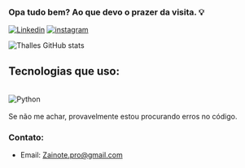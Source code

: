 ### Opa tudo bem? Ao que devo o prazer da visita. 💡

[![Linkedin](https://img.shields.io/badge/LinkedIn-0077B5?style=for-the-badge&logo=linkedin&logoColor=white)](https://www.linkedin.com/in/thalles-zainote-r-4297aa233/)
[![instagram](https://img.shields.io/badge/Instagram-E4405F?style=for-the-badge&logo=instagram&logoColor=white)](https://www.instagram.com/zainot_t/)

![Thalles GitHub stats](https://github-readme-stats.vercel.app/api?username=DevThalles&show_icons=true&theme=tokyonight)

## Tecnologias que uso:

<div style='display = inline_block'><br/>
    <img align= 'center' alt= Python src='https://img.shields.io/badge/Python-3776AB?style=for-the-badge&logo=python&logoColor=white' />
</div><br/>
Se não me achar, provavelmente estou procurando erros no código.

### Contato:

- Email: Zainote.pro@gmail.com
